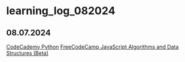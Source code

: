 # learning_log_082024

## 08.07.2024
[CodeCademy Python][1]
[FreeCodeCamp JavaScript Algorithms and Data Structures (Beta)][2]


[Reference Links]: # 
[1]: https://www.codecademy.com/courses/learn-python-3/
[2]: https://www.freecodecamp.org/learn/javascript-algorithms-and-data-structures-v8/
[3]:  https://www.linkedin.com/learning-login/share?account=35754684&forceAccount=false&redirect=https%3A%2F%2Fwww.linkedin.com%2Flearning%2Fpython-essential-training-18764650%3Ftrk%3Dshare_ent_url%26shareId%3DtwBU1wIPSLW4FKtP5ToXUw%253D%253D
[4]: https://learn.skillcrush.com/dashboard/
